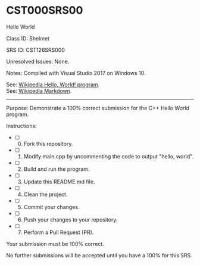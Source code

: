 # CST000SRS00
Hello World


Class ID: Shelmet

SRS ID: CST126SRS000

Unresolved Issues:  None. 

Notes: Compiled with Visual Studio 2017 on Windows 10. 

See: [Wikipedia Hello, World! program](https://en.wikipedia.org/wiki/%22Hello,_World!%22_program).  
See: [Wikipedia Markdown](https://en.wikipedia.org/wiki/Markdown).

---

Purpose: Demonstrate a 100% correct submission for the C++ Hello World program. 

Instructions: 

- [ ] 0. Fork this repository.  
- [ ] 1. Modify main.cpp by uncommenting the code to output "hello, world".  
- [ ] 2. Build and run the program.  
- [ ] 3. Update this README.md file.  
- [ ] 4. Clean the project.  
- [ ] 5. Commit your changes.  
- [ ] 6. Push your changes to your repository. 
- [ ] 7. Perform a Pull Request (PR). 

Your submission must be 100% correct. 

No further submissions will be accepted until you have a 100% for this SRS. 
